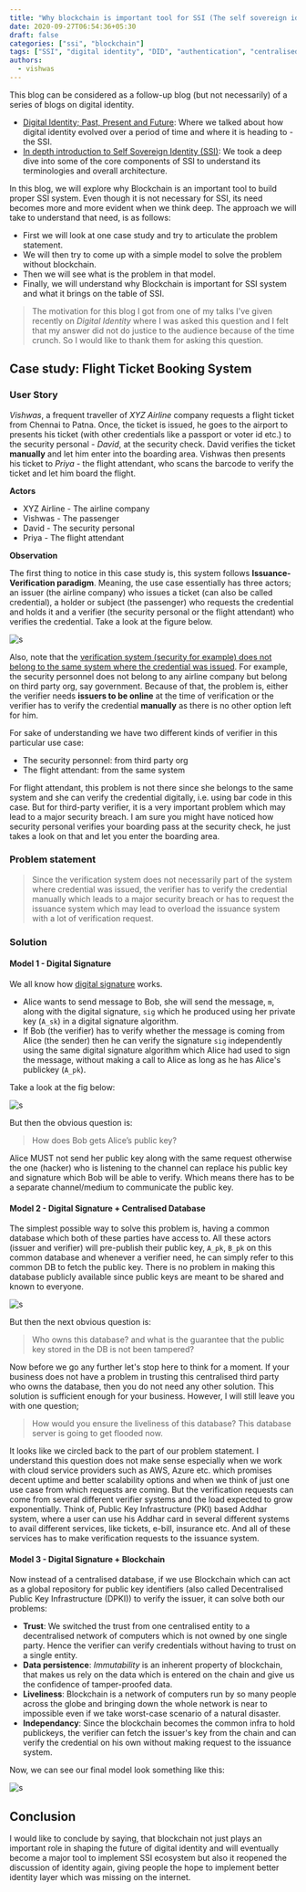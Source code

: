 ```yaml
---
title: "Why blockchain is important tool for SSI (The self sovereign identity) system?"
date: 2020-09-27T06:54:36+05:30
draft: false
categories: ["ssi", "blockchain"]
tags: ["SSI", "digital identity", "DID", "authentication", "centralised", "federated", "blockchain", "user-centric"]
authors:
  - vishwas
---
```


This blog can be considered as a follow-up blog (but not necessarily) of a series of blogs on digital identity. 

* [Digital Identity; Past, Present and Future](https://hypermineresearch.netlify.app/posts/ssi-intro/): Where we talked about how digital identity evolved over a period of time and where it is heading to - the SSI.
* [In depth introduction to Self Sovereign Identity (SSI)](https://hypermineresearch.netlify.app/posts/ssi-detail/): We took a deep dive into some of the core components of SSI to understand its terminologies and overall architecture. 

In this blog, we will explore why Blockchain is an important tool to build proper SSI system. Even though it is not necessary for SSI, its need becomes more and more evident when we think deep. The approach we will take to understand that need, is as follows:

* First we will look at one case study and try to articulate the problem statement.
* We will then try to come up with a simple model to solve the problem without blockchain.
* Then we will see what is the problem in that model.
* Finally, we will understand why Blockchain is important for SSI system and what it brings on the table of SSI.

>  The motivation for this blog I got from one of my talks I've given recently on *Digital Identity* where I was asked this question and I felt that my answer did not do justice to the audience because of the time crunch. So I would like to thank them for asking this question. 

## Case study: Flight Ticket Booking System

### User Story

*Vishwas*, a frequent traveller of *XYZ Airline* company requests a flight ticket from Chennai to Patna. Once, the ticket is issued, he goes to the airport to presents his ticket (with other credentials like a passport or voter id etc.) to the security personal - *David*, at the security check. David verifies the ticket **manually** and let him enter into the boarding area. Vishwas then presents his ticket to *Priya* - the flight attendant, who scans the barcode to verify the ticket and let him board the flight. 

**Actors**

* XYZ Airline - The airline company
* Vishwas - The passenger
* David - The security personal
* Priya - The flight attendant

**Observation**

The first thing to notice in this case study is, this system follows **Issuance-Verification paradigm**. Meaning, the use case essentially has three actors; an issuer (the airline company) who issues a ticket (can also be called credential), a holder or subject (the passenger) who requests the credential and holds it and a verifier (the security personal or the flight attendant) who verifies the credential. Take a look at the figure below.

![s](/images/need-of-blockchain-ssi/issue-verification.png.png)

Also, note that the <ins>verification system (security for example) does not belong to the same system where the credential was issued</ins>. For example, the security personnel does not belong to any airline company but belong on third party org, say government. Because of that, the problem is, either the verifier needs **issuers to be online** at the time of verification or the verifier has to verify the credential **manually** as there is no other option left for him. 

For sake of understanding we have two different kinds of verifier in this particular use case:

* The security personnel: from third party org
* The flight attendant:  from the same system

For flight attendant, this problem is not there since she belongs to the same system and she can verify the credential digitally, i.e. using bar code in this case. But for third-party verifier, it is a very important problem which may lead to a major security breach. I am sure you might have noticed how security personal verifies your boarding pass at the security check, he just takes a look on that and let you enter the boarding area. 


### Problem statement

> Since the verification system does not necessarily part of the system where credential was issued, the verifier has to verify the credential manually which leads to a major security breach or has to request the issuance system which may lead to overload the issuance system with a lot of verification request. 

### Solution

#### Model 1 - Digital Signature

We all know how [digital signature](https://en.wikipedia.org/wiki/Digital_signature) works. 

* Alice wants to send message to Bob, she will send the message, `m`, along with the digital signature, `sig` which he produced using her private key (`A_sk`) in a digital signature algorithm. 
* If Bob (the verifier) has to verify whether the message is coming from Alice (the sender) then he can verify the signature `sig` independently using the same digital signature algorithm which Alice had used to sign the message, without making a call to Alice as long as he has Alice's publickey (`A_pk`).  

Take a look at the fig below:

![s](/images/need-of-blockchain-ssi/dig-sig.png)

But then the obvious question is:

> How does Bob gets Alice’s public key?

Alice MUST not send her public key along with the same request otherwise the one (hacker) who is listening to the channel can replace his public key and signature which Bob will be able to verify. Which means there has to be a separate channel/medium to communicate the public key.

#### Model 2 - Digital Signature + Centralised Database

The simplest possible way to solve this problem is, having a common database which both of these parties have access to. All these actors (issuer and verifier) will pre-publish their public key, `A_pk`, `B_pk`  on this common database and whenever a verifier need, he can simply refer to this common DB to fetch the public key. There is no problem in making this database publicly available since public keys are meant to be shared and known to everyone. 

![s](/images/need-of-blockchain-ssi/dig-sig-db.png)

But then the next obvious question is:

> Who owns this database? and what is the guarantee that the public key stored in the DB is not been tampered? 


Now before we go any further let's stop here to think for a moment. If your business does not have a problem in trusting this centralised third party who owns the database, then you do not need any other solution. This solution is sufficient enough for your business. However, I will still leave you with one question;

> How would you ensure the liveliness of this database? This database server is going to get flooded now.

It looks like we circled back to the part of our problem statement. I understand this question does not make sense especially when we work with cloud service providers such as AWS, Azure etc. which promises decent uptime and better scalability options and when we think of just one use case from which requests are coming. But the verification requests can come from several different verifier systems and the load expected to grow exponentially. Think of, Public Key Infrastructure (PKI) based Addhar system, where a user can use his Addhar card in several different systems to avail different services, like tickets, e-bill, insurance etc. And all of these services has to make verification requests to the issuance system.


#### Model 3 - Digital Signature + Blockchain

Now instead of a centralised database, if we use Blockchain which can act as a global repository for public key identifiers (also called Decentralised Public Key Infrastructure (DPKI)) to verify the issuer, it can solve both our problems:

* **Trust**: We switched the trust from one centralised entity to a decentralised network of computers which is not owned by one single party. Hence the verifier can verify credentials without having to trust on a single entity.
* **Data persistence**: *Immutability* is an inherent property of blockchain, that makes us rely on the data which is entered on the chain and give us the confidence of tamper-proofed data.
* **Liveliness**: Blockchain is a network of computers run by so many people across the globe and bringing down the whole network is near to impossible even if we take worst-case scenario of a natural disaster. 
* **Independancy**: Since the blockchain becomes the common infra to hold publickeys, the verifier can fetch the issuer's key from the chain and can verify the credential on his own without making request to the issuance system.

Now, we can see our final model look something like this: 

![s](/images/need-of-blockchain-ssi/ssi-blockchain.png)


## Conclusion

I would like to conclude by saying, that blockchain not just plays an important role in shaping the future of digital identity and will eventually become a major tool to implement SSI ecosystem but also it reopened the discussion of identity again, giving people the hope to implement better identity layer which was missing on the internet. 



